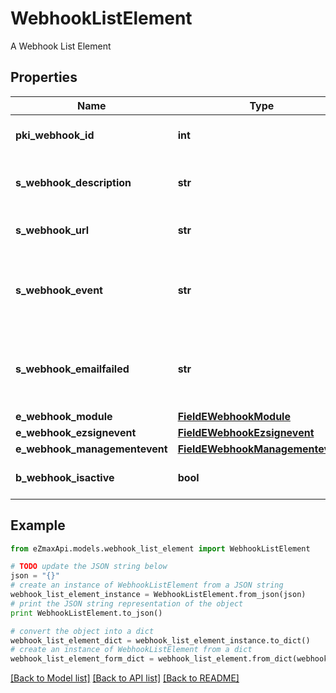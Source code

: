 # WebhookListElement

A Webhook List Element

## Properties
Name | Type | Description | Notes
------------ | ------------- | ------------- | -------------
**pki_webhook_id** | **int** | The unique ID of the Webhook | 
**s_webhook_description** | **str** | The description of the Webhook | 
**s_webhook_url** | **str** | The URL of the Webhook callback | 
**s_webhook_event** | **str** | The concatenated string to describe the Webhook event | 
**s_webhook_emailfailed** | **str** | The email that will receive the Webhook in case all attempts fail | 
**e_webhook_module** | [**FieldEWebhookModule**](FieldEWebhookModule.md) |  | 
**e_webhook_ezsignevent** | [**FieldEWebhookEzsignevent**](FieldEWebhookEzsignevent.md) |  | [optional] 
**e_webhook_managementevent** | [**FieldEWebhookManagementevent**](FieldEWebhookManagementevent.md) |  | [optional] 
**b_webhook_isactive** | **bool** | Whether the Webhook is active or not | 

## Example

```python
from eZmaxApi.models.webhook_list_element import WebhookListElement

# TODO update the JSON string below
json = "{}"
# create an instance of WebhookListElement from a JSON string
webhook_list_element_instance = WebhookListElement.from_json(json)
# print the JSON string representation of the object
print WebhookListElement.to_json()

# convert the object into a dict
webhook_list_element_dict = webhook_list_element_instance.to_dict()
# create an instance of WebhookListElement from a dict
webhook_list_element_form_dict = webhook_list_element.from_dict(webhook_list_element_dict)
```
[[Back to Model list]](../README.md#documentation-for-models) [[Back to API list]](../README.md#documentation-for-api-endpoints) [[Back to README]](../README.md)


